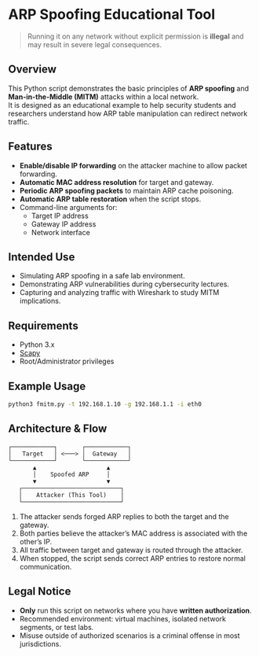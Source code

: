# ARP Spoofing Educational Tool

> Running it on any network without explicit permission is **illegal** and may result in severe legal consequences.

## Overview
This Python script demonstrates the basic principles of **ARP spoofing** and **Man-in-the-Middle (MITM)** attacks within a local network.  
It is designed as an educational example to help security students and researchers understand how ARP table manipulation can redirect network traffic.

## Features
- **Enable/disable IP forwarding** on the attacker machine to allow packet forwarding.
- **Automatic MAC address resolution** for target and gateway.
- **Periodic ARP spoofing packets** to maintain ARP cache poisoning.
- **Automatic ARP table restoration** when the script stops.
- Command-line arguments for:
  - Target IP address
  - Gateway IP address
  - Network interface

## Intended Use
- Simulating ARP spoofing in a safe lab environment.
- Demonstrating ARP vulnerabilities during cybersecurity lectures.
- Capturing and analyzing traffic with Wireshark to study MITM implications.

## Requirements
- Python 3.x
- [Scapy](https://scapy.net/)
- Root/Administrator privileges

## Example Usage
```bash
python3 fmitm.py -t 192.168.1.10 -g 192.168.1.1 -i eth0
```

## Architecture & Flow
```plaintext
┌────────────┐       ┌────────────┐
│   Target   │ <───> │  Gateway   │
└────────────┘       └────────────┘
       ▲                    ▲
       │    Spoofed ARP     │
       ▼                    ▼
   ┌────────────────────────────┐
   │    Attacker (This Tool)    │
   └────────────────────────────┘
```
1. The attacker sends forged ARP replies to both the target and the gateway.
2. Both parties believe the attacker’s MAC address is associated with the other’s IP.
3. All traffic between target and gateway is routed through the attacker.
4. When stopped, the script sends correct ARP entries to restore normal communication.

## Legal Notice
- **Only** run this script on networks where you have **written authorization**.
- Recommended environment: virtual machines, isolated network segments, or test labs.
- Misuse outside of authorized scenarios is a criminal offense in most jurisdictions.

